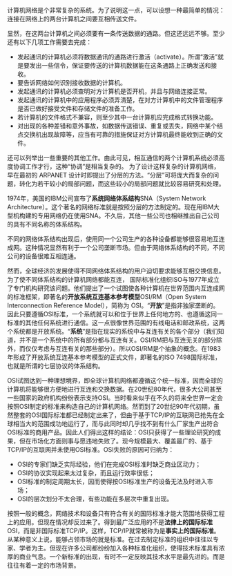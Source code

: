 计算机网络是个非常复杂的系统。为了说明这一点，可以设想一种最简单的情况：连接在网络上的两台计算机之间要互相传送文件。

显然，在这两台计算机之间必须要有一条传送数据的通路。但这还远远不够。至少还有以下几项工作需要去完成：

- 发起通讯的计算机必须将数据通讯的通路进行激活（activate）。所谓“激活”就是要发出一些信令，保证要传送的计算机数据能在这条通路上正确发送和接收。
- 要告诉网络如何识别接收数据的计算机。
- 发起通讯的计算机必须查明对方计算机是否开机，并且与网络连接正常。
- 发起通讯的计算机中的应用程序必须弄清楚，在对方计算机中的文件管理程序是否已做好接受文件和存储文件的准备工作。
- 若计算机的文件格式不兼容，则至少其中一台计算机应完成格式转换功能。
- 对出现的各种差错和意外事故，如数据传送错误、重复或丢失，网络中某个结点交换机出现故障等，应当有可靠的措施保证对方计算机最终能收到正确的文件。

还可以列举出一些重要的其他工作。由此可见，相互通信的两个计算机系统必须高度协调工作才行，这种“协调”是相当复杂的。
为了设计这样复杂的计算机网络，早在最初的 ARPANET 设计时即提出了分层的方法。“分层”可将庞大而复杂的问题，转化为若干较小的局部问题，而这些较小的局部问题就比较容易研究和处理。

1974年，美国的IBM公司宣布了**系统网络体系结构**SNA（System Network Architecture）。这个著名的网络标准就是按照分层的方法制定的。现在用IBM大型机构建的专用网络仍在使用SNA。不久后，其他一些公司也相继推出自己公司的具有不同名称的体系结构。

不同的网络体系结构出现后，使用同一个公司生产的各种设备都能够很容易地互连成网。这种情况显然有利于一个公司垄断市场。但由于网络体系结构的不同，不同公司的设备很难互相连通。

然而，全球经济的发展使得不同网络体系结构的用户迫切要求能够互相交换信息。为了使不同体系结构的计算机网络都能互连，
国际标准化组织ISO与1977年成立了专门机构研究该问题。他们提出了一个试图使各种计算机在世界范围内互连成网的标准框架，即著名的**开放系统互连基本参考模型**OSI/RM（Open System Interconnection Reference Model），简称为
OSI。“**开放**”是指非独家垄断的。因此只要遵循OSI标准，一个系统就可以和位于世界上任何地方的、也遵循这同一标准的其他任何系统进行通信。这一点很像世界范围的有线电话和邮政系统，这两个系统都是开放系统。“**系统**”是指在现实的系统中与互连有关的各个部分（我们知道，并不是一个系统中的所有部分都与互连有关。OSI/RM把与互连无关的部分除外，而仅仅考虑与互连有关的那些部分）。所以OSI/RM是个抽象的概念。在1983年形成了开放系统互连基本参考模型的正式文件，即著名的ISO 7498国际标准，也就是所谓的七层协议的体系结构。

OSI试图达到一种理想境界，即全球计算机网络都遵循这个统一标准，因而全球的计算机将能够很方便地进行互连和交换数据。在20世纪80年代，很多大公司甚至一些国家的政府机构纷纷表示支持OSI。当时看来似乎在不久的将来全世界一定会按照OSI制定的标准来构造自己的计算机网络。然而到了20世纪90年代初期，虽然整套的OSI国际标准都已经制定出来了，但由于基于TCP/IP的互联网已抢先在全球相当大的范围成功地运行了，而与此同时却几乎找不到有什么厂家生产出符合OSI标准的商用产品。因此人们得出这样的结论：OSI只获得了一些理论研究的成果，但在市场化方面则事与愿违地失败了。现今规模最大、覆盖最广的、基于TCP/IP的互联网并未使用OSI标准。OSI失败的原因可归纳为：

- OSI的专家们缺乏实际经验，他们在完成OSI标准时缺乏商业区动力；
- OSI的协议实现起来太过复杂，而且运行效率很低；
- OSI标准的制定周期太长，因而使得按OSI标准生产的设备无法及时进入市场；
- OSI的层次划分不太合理，有些功能在多层次中重复出现。

按照一般的概念，网络技术和设备只有符合有关的国际标准才能大范围地获得工程上的应用。但现在情况却反过来了。得到最广泛应用的不是**法律上的国际标准**OSI，而是非国际标准TCP/IP。这样，TCP/IP就常被称为是**事实上的国际标准**。从某种意义上说，能够占领市场的就是标准。在过去制定标准的组织中往往以专家、学者为主。但现在许多公司都纷纷加入各种标准化组织，使得技术标准具有浓厚的商业气息。一个新标准的出现，有时不一定反映其技术水平是最先进的。而是往往有着一定的市场背景。

